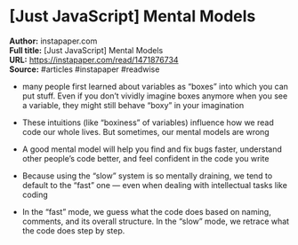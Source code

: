 # [Just JavaScript] Mental Models

**Author:** instapaper.com  
**Full title:** [Just JavaScript] Mental Models  
**URL:** https://instapaper.com/read/1471876734  
**Source:** #articles #instapaper #readwise

- many people first learned about variables as “boxes” into which you can put stuff. Even if you don’t vividly imagine boxes anymore when you see a variable, they might still behave “boxy” in your imagination 
   
- These intuitions (like “boxiness” of variables) influence how we read code our whole lives. But sometimes, our mental models are wrong 
   
- A good mental model will help you find and fix bugs faster, understand other people’s code better, and feel confident in the code you write 
   
- Because using the “slow” system is so mentally draining, we tend to default to the “fast” one — even when dealing with intellectual tasks like coding 
   
- In the “fast” mode, we guess what the code does based on naming, comments, and its overall structure. In the “slow” mode, we retrace what the code does step by step. 
   
